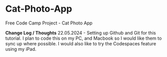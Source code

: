 # Cat-Photo-App
Free Code Camp Project - Cat Photo App

**Change Log / Thoughts**
22.05.2024 - Setting up Github and Git for this tutorial. I plan to code this on my PC, and Macbook so I would like them to sync up where possible. I would also like to try the Codespaces feature using my iPad. 
